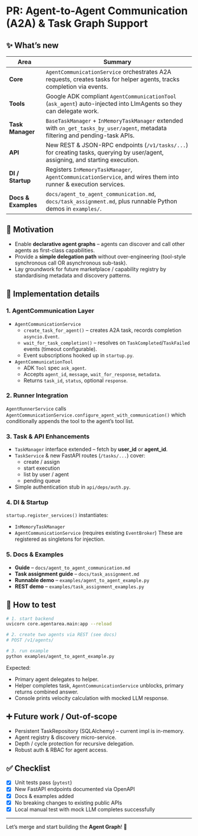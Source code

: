 # PR: Agent-to-Agent Communication (A2A) & Task Graph Support

## ✨  What’s new  
| Area | Summary |
|------|---------|
| **Core** | `AgentCommunicationService` orchestrates A2A requests, creates tasks for helper agents, tracks completion via events. |
| **Tools** | Google ADK compliant `AgentCommunicationTool` (`ask_agent`) auto-injected into LlmAgents so they can delegate work. |
| **Task Manager** | `BaseTaskManager` + `InMemoryTaskManager` extended with `on_get_tasks_by_user/agent`, metadata filtering and pending-task APIs. |
| **API** | New REST & JSON-RPC endpoints (`/v1/tasks/...`) for creating tasks, querying by user/agent, assigning, and starting execution. |
| **DI / Startup** | Registers `InMemoryTaskManager`, `AgentCommunicationService`, and wires them into runner & execution services. |
| **Docs & Examples** | `docs/agent_to_agent_communication.md`, `docs/task_assignment.md`, plus runnable Python demos in `examples/`. |

## ️🎯 Motivation
* Enable **declarative agent graphs** – agents can discover and call other agents as first-class capabilities.
* Provide a **simple delegation path** without over-engineering (tool-style synchronous call OR asynchronous sub-task).
* Lay groundwork for future marketplace / capability registry by standardising metadata and discovery patterns.

## 🔨  Implementation details

### 1.  AgentCommunication Layer
* `AgentCommunicationService`
  * `create_task_for_agent()` – creates A2A task, records completion `asyncio.Event`.
  * `wait_for_task_completion()` – resolves on `TaskCompleted`/`TaskFailed` events (timeout configurable).
  * Event subscriptions hooked up in `startup.py`.
* `AgentCommunicationTool`
  * ADK `Tool` spec `ask_agent`.
  * Accepts `agent_id`, `message`, `wait_for_response`, `metadata`.
  * Returns `task_id`, `status`, optional `response`.

### 2.  Runner Integration  
`AgentRunnerService` calls `AgentCommunicationService.configure_agent_with_communication()` which conditionally appends the tool to the agent’s tool list.

### 3.  Task & API Enhancements  
* `TaskManager` interface extended – fetch by **user_id** or **agent_id**.  
* `TaskService` & new FastAPI routes (`/tasks/...`) cover:
  * create / assign
  * start execution
  * list by user / agent
  * pending queue
* Simple authentication stub in `api/deps/auth.py`.

### 4.  DI & Startup  
`startup.register_services()` instantiates:
* `InMemoryTaskManager`
* `AgentCommunicationService` (requires existing `EventBroker`)
These are registered as singletons for injection.

### 5.  Docs & Examples  
* **Guide** – `docs/agent_to_agent_communication.md`
* **Task assignment guide** – `docs/task_assignment.md`
* **Runnable demo** – `examples/agent_to_agent_example.py`
* **REST demo** – `examples/task_assignment_examples.py`

## 🧪  How to test

```bash
# 1. start backend
uvicorn core.agentarea.main:app --reload

# 2. create two agents via REST (see docs)
# POST /v1/agents/

# 3. run example
python examples/agent_to_agent_example.py
```

Expected:
* Primary agent delegates to helper.
* Helper completes task, `AgentCommunicationService` unblocks, primary returns combined answer.
* Console prints velocity calculation with mocked LLM response.

## ➕  Future work / Out-of-scope
* Persistent TaskRepository (SQLAlchemy) – current impl is in-memory.
* Agent registry & discovery micro-service.
* Depth / cycle protection for recursive delegation.
* Robust auth & RBAC for agent access.

## ✅  Checklist
- [x] Unit tests pass (`pytest`)
- [x] New FastAPI endpoints documented via OpenAPI
- [x] Docs & examples added
- [x] No breaking changes to existing public APIs
- [x] Local manual test with mock LLM completes successfully

---
Let’s merge and start building the **Agent Graph**! 🚀
